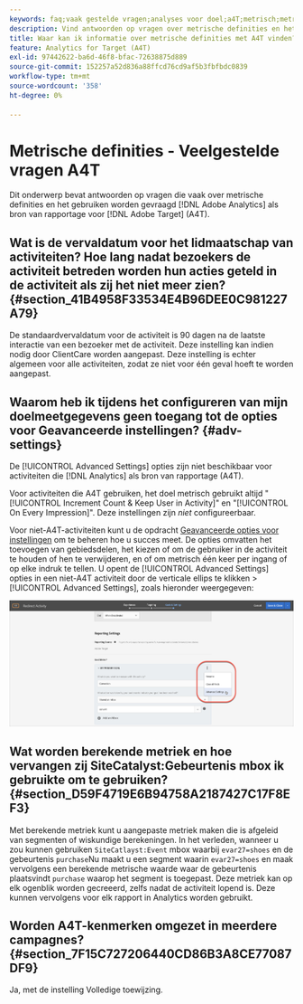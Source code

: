 ```yaml
---
keywords: faq;vaak gestelde vragen;analyses voor doel;a4T;metrisch;metrische definities
description: Vind antwoorden op vragen over metrische definities en het gebruiken van Analytics voor [!DNL Target] (A4T). Met A4T kunt u Analyses melden met Adobe [!DNL Target] activiteiten.
title: Waar kan ik informatie over metrische definities met A4T vinden?
feature: Analytics for Target (A4T)
exl-id: 97442622-ba6d-46f8-bfac-72638875d889
source-git-commit: 152257a52d836a88ffcd76cd9af5b3fbfbdc0839
workflow-type: tm+mt
source-wordcount: '358'
ht-degree: 0%

---
```


# Metrische definities - Veelgestelde vragen A4T

Dit onderwerp bevat antwoorden op vragen die vaak over metrische definities en het gebruiken worden gevraagd [!DNL Adobe Analytics] als bron van rapportage voor [!DNL Adobe Target] (A4T).

## Wat is de vervaldatum voor het lidmaatschap van activiteiten? Hoe lang nadat bezoekers de activiteit betreden worden hun acties geteld in de activiteit als zij het niet meer zien? {#section_41B4958F33534E4B96DEE0C981227A79}

De standaardvervaldatum voor de activiteit is 90 dagen na de laatste interactie van een bezoeker met de activiteit. Deze instelling kan indien nodig door ClientCare worden aangepast. Deze instelling is echter algemeen voor alle activiteiten, zodat ze niet voor één geval hoeft te worden aangepast.

## Waarom heb ik tijdens het configureren van mijn doelmeetgegevens geen toegang tot de opties voor Geavanceerde instellingen? {#adv-settings}

De [!UICONTROL Advanced Settings] opties zijn niet beschikbaar voor activiteiten die [!DNL Analytics] als bron van rapportage (A4T).

Voor activiteiten die A4T gebruiken, het doel metrisch gebruikt altijd &quot;[!UICONTROL Increment Count & Keep User in Activity]&quot; en &quot;[!UICONTROL On Every Impression]&quot;. Deze instellingen zijn *niet* configureerbaar.

Voor niet-A4T-activiteiten kunt u de opdracht [Geavanceerde opties voor instellingen](/help/main/c-activities/r-success-metrics/success-metrics.md#section_7CE95A2FA8F5438E936C365A6D43BC5B) om te beheren hoe u succes meet. De opties omvatten het toevoegen van gebiedsdelen, het kiezen of om de gebruiker in de activiteit te houden of hen te verwijderen, en of om metrisch één keer per ingang of op elke indruk te tellen. U opent de [!UICONTROL Advanced Settings] opties in een niet-A4T activiteit door de verticale ellips te klikken > [!UICONTROL Advanced Settings], zoals hieronder weergegeven:

![Geavanceerde instellingen](/help/main/c-activities/r-success-metrics/assets/advanced-settings.png)

## Wat worden berekende metriek en hoe vervangen zij SiteCatalyst:Gebeurtenis mbox ik gebruikte om te gebruiken? {#section_D59F4719E6B94758A2187427C17F8EF3}

Met berekende metriek kunt u aangepaste metriek maken die is afgeleid van segmenten of wiskundige berekeningen. In het verleden, wanneer u zou kunnen gebruiken `SiteCatlayst:Event` mbox waarbij `evar27=shoes` en de gebeurtenis `purchase`Nu maakt u een segment waarin `evar27=shoes` en maak vervolgens een berekende metrische waarde waar de gebeurtenis plaatsvindt `purchase` waarop het segment is toegepast. Deze metriek kan op elk ogenblik worden gecreeerd, zelfs nadat de activiteit lopend is. Deze kunnen vervolgens voor elk rapport in Analytics worden gebruikt.

## Worden A4T-kenmerken omgezet in meerdere campagnes? {#section_7F15C727206440CD86B3A8CE77087DF9}

Ja, met de instelling Volledige toewijzing.
